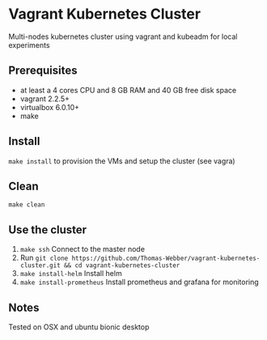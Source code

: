 # Vagrant Kubernetes Cluster
Multi-nodes kubernetes cluster using vagrant and kubeadm for local experiments

## Prerequisites
- at least a 4 cores CPU and 8 GB RAM and 40 GB free disk space
- vagrant 2.2.5+
- virtualbox 6.0.10+
- make

## Install
`make install` to provision the VMs and setup the cluster (see vagra)

## Clean
`make clean`

## Use the cluster
1. `make ssh` Connect to the master node
2. Run `git clone https://github.com/Thomas-Webber/vagrant-kubernetes-cluster.git && cd vagrant-kubernetes-cluster`
3. `make install-helm` Install helm
4. `make install-prometheus` Install prometheus and grafana for monitoring

## Notes
Tested on OSX and ubuntu bionic desktop
